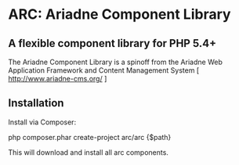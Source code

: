 ARC: Ariadne Component Library 
========================= 

A flexible component library for PHP 5.4+ 
----------------------------------------- 

The Ariadne Component Library is a spinoff from the Ariadne Web 
Application Framework and Content Management System 
[ http://www.ariadne-cms.org/ ]

Installation
------------

Install via Composer:

php composer.phar create-project arc/arc {$path}

This will download and install all arc components.